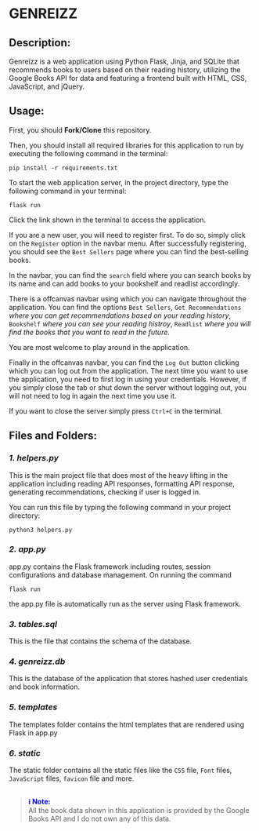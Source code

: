 # GENREIZZ
<!-- ## Video Demo: -->
## Description:
Genreizz is a web application using Python Flask, Jinja, and SQLite that recommends books to users based on their reading history, utilizing the Google Books API for data and featuring a frontend built with HTML, CSS, JavaScript, and jQuery.
## Usage:
First, you should **Fork/Clone** this repository.

Then, you should install all required libraries for this application to run by executing the following command in the terminal:

    pip install -r requirements.txt

To start the web application server, in the project directory, type the following command in your terminal:

    flask run

Click the link shown in the terminal to access the application.

If you are a new user, you will need to register first. To do so, simply click on the `Register` option in the navbar menu. After successfully registering, you should see the `Best Sellers` page where you can find the best-selling books.

In the navbar, you can find the `search` field where you can search books by its name and can add books to your bookshelf and readlist accordingly.

There is a offcanvas navbar using which you can navigate throughout the application. You can find the options `Best Sellers`, `Get Recommendations` _where you can get recommendations based on your reading history_, `Bookshelf` _where you can see your reading histroy_, `Readlist` _where you will find the books that you want to read in the future._

You are most welcome to play around in the application.

Finally in the offcanvas navbar, you can find the `Log Out` button clicking which you can log out from the application. The next time you want to use the application, you need to first log in using your credentials. However, if you simply close the tab or shut down the server without logging out, you will not need to log in again the next time you use it.

If you want to close the server simply press `Ctrl+C` in the terminal.

## Files and Folders:

### ***1. helpers.py***
This is the main project file that does most of the heavy lifting in the application including reading API responses, formatting API response, generating recommendations, checking if user is logged in.

You can run this file by typing the following command in your project directory:

    python3 helpers.py

### ***2. app.py***
app.py contains the Flask framework including routes, session configurations and database management. On running the command

    flask run

the app.py file is automatically run as the server using Flask framework.

### ***3. tables.sql***
This is the file that contains the schema of the database.

### ***4. genreizz.db***
This is the database of the application that stores hashed user credentials and book information.

### ***5. templates***
The templates folder contains the html templates that are rendered using Flask in app.py

### ***6. static***
The static folder contains all the static files like the `CSS` file, `Font` files, `JavaScript` files, `favicon` file and more.

##
> <span style="color:blue">**ℹ️ Note:**</span>  
> All the book data shown in this application is provided by the Google Books API and I do not own any of this data.
